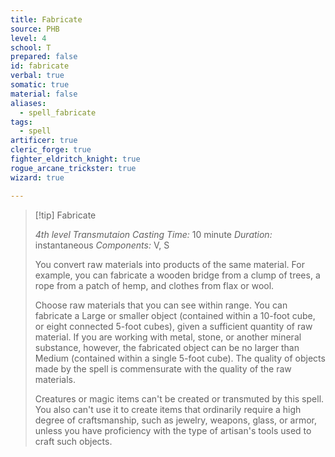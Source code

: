 ```yaml
---
title: Fabricate
source: PHB
level: 4
school: T
prepared: false
id: fabricate
verbal: true
somatic: true
material: false
aliases:
  - spell_fabricate
tags:
  - spell
artificer: true
cleric_forge: true
fighter_eldritch_knight: true
rogue_arcane_trickster: true
wizard: true

---
```

>[!tip] Fabricate
>
> *4th level Transmutaion*
> *Casting Time:* 10 minute
> *Duration:* instantaneous
> *Components:* V, S
>
>You convert raw materials into products of the same material. For example, you can fabricate a wooden bridge from a clump of trees, a rope from a patch of hemp, and clothes from flax or wool.
>
>Choose raw materials that you can see within range. You can fabricate a Large or smaller object (contained within a 10-foot cube, or eight connected 5-foot cubes), given a sufficient quantity of raw material. If you are working with metal, stone, or another mineral substance, however, the fabricated object can be no larger than Medium (contained within a single 5-foot cube). The quality of objects made by the spell is commensurate with the quality of the raw materials.
>
>Creatures or magic items can't be created or transmuted by this spell. You also can't use it to create items that ordinarily require a high degree of craftsmanship, such as jewelry, weapons, glass, or armor, unless you have proficiency with the type of artisan's tools used to craft such objects.
>

